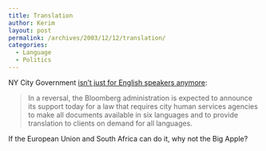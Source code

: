 ```yaml
---
title: Translation
author: Kerim
layout: post
permalink: /archives/2003/12/12/translation/
categories:
  - Language
  - Politics
---
```

NY City Government <a href="http://www.nytimes.com/2003/12/12/nyregion/12LANG.html" onclick="_gaq.push(['_trackEvent', 'outbound-article', 'http://www.nytimes.com/2003/12/12/nyregion/12LANG.html', 'isn&#8217;t just for English speakers anymore']);" >isn&#8217;t just for English speakers anymore</a>:


>   In a reversal, the Bloomberg administration is expected to announce its support today for a law that requires city human services agencies to make all documents available in six languages and to provide translation to clients on demand for all languages.


If the European Union and South Africa can do it, why not the Big Apple?


